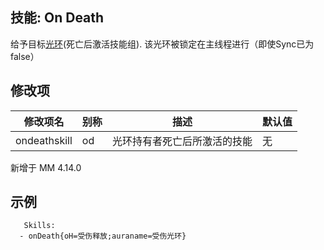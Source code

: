 技能: On Death
--------------------------

给予目标[光环](技能/列表/Aura)(死亡后激活技能组).
该光环被锁定在主线程进行（即使Sync已为false）

修改项
----------

| 修改项名 | 别称    | 描述                                                                                                    | 默认值 |
|-----------|------------|----------------------------------------------------------------------------------------------------------------|---------------|
| ondeathskill | od | 光环持有者死亡后所激活的技能 | 无 |

新增于 MM 4.14.0

示例
--------

       Skills:
      - onDeath{oH=受伤释放;auraname=受伤光环}
